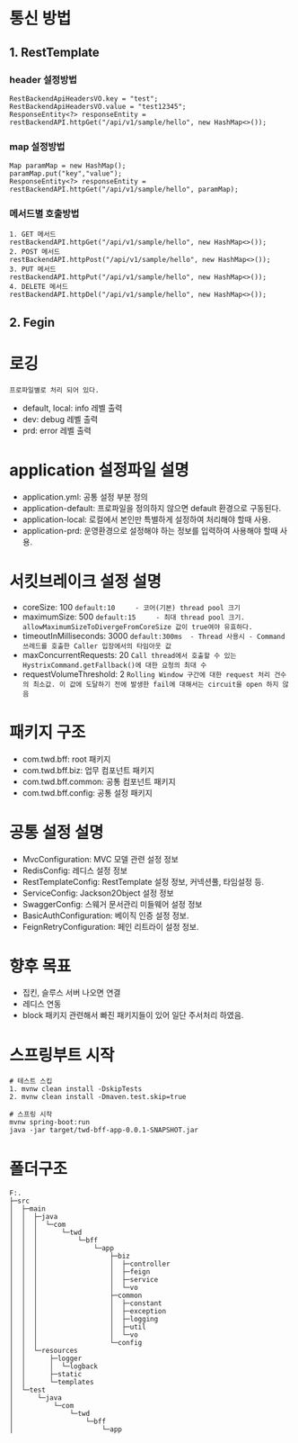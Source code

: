 # 통신 방법
## 1. RestTemplate
### header 설정방법
```
RestBackendApiHeadersVO.key = "test";
RestBackendApiHeadersVO.value = "test12345";
ResponseEntity<?> responseEntity = restBackendAPI.httpGet("/api/v1/sample/hello", new HashMap<>());
```

### map 설정방법
```
Map paramMap = new HashMap();
paramMap.put("key","value");
ResponseEntity<?> responseEntity = restBackendAPI.httpGet("/api/v1/sample/hello", paramMap);
```

### 메서드별 호출방법
```
1. GET 메서드
restBackendAPI.httpGet("/api/v1/sample/hello", new HashMap<>());
2. POST 메서드
restBackendAPI.httpPost("/api/v1/sample/hello", new HashMap<>());
3. PUT 메서드
restBackendAPI.httpPut("/api/v1/sample/hello", new HashMap<>());
4. DELETE 메서드
restBackendAPI.httpDel("/api/v1/sample/hello", new HashMap<>());
```

## 2. Fegin

# 로깅
`프로파일별로 처리 되어 있다.`

- default, local: info 레벨 출력
- dev: debug 레벨 출력
- prd: error 레벨 출력

# application 설정파일 설명
- application.yml: 공통 설정 부분 정의
- application-default: 프로파일을 정의하지 않으면 default 환경으로 구동된다.
- application-local: 로컬에서 본인만 특별하게 설정하여 처리해야 할때 사용.
- application-prd: 운영환경으로 설정해야 하는 정보를 입력하여 사용해야 할때 사용.

# 서킷브레이크 설정 설명
- coreSize: 100 `default:10     - 코어(기본) thread pool 크기`
- maximumSize: 500 `default:15     - 최대 thread pool 크기. allowMaximumSizeToDivergeFromCoreSize 값이 true여야 유효하다.`
- timeoutInMilliseconds: 3000 `default:300ms  - Thread 사용시 - Command 쓰레드를 호출한 Caller 입장에서의 타임아웃 값`
- maxConcurrentRequests: 20 `Call thread에서 호출할 수 있는 HystrixCommand.getFallback()에 대한 요청의 최대 수`
- requestVolumeThreshold: 2 `Rolling Window 구간에 대한 request 처리 건수의 최소값. 이 값에 도달하기 전에 발생한 fail에 대해서는 circuit을 open 하지 않음`

# 패키지 구조 
- com.twd.bff: root 패키지
- com.twd.bff.biz: 업무 컴포넌트 패키지
- com.twd.bff.common: 공통 컴포넌트 패키지
- com.twd.bff.config: 공통 설정 패키지 

# 공통 설정 설명
- MvcConfiguration: MVC 모델 관련 설정 정보 
- RedisConfig: 레디스 설정 정보
- RestTemplateConfig: RestTemplate 설정 정보, 커넥션풀, 타임설정 등.
- ServiceConfig: Jackson2Object 설정 정보
- SwaggerConfig: 스웨거 문서관리 미들웨어 설정 정보
- BasicAuthConfiguration: 베이직 인증 설정 정보. 
- FeignRetryConfiguration: 페인 리트라이 설정 정보.

# 향후 목표
- 집킨, 슬루스 서버 나오면 연결
- 레디스 연동 
- block 패키지 관련해서 빠진 패키지들이 있어 일단 주서처리 하였음.

# 스프링부트 시작
```
# 테스트 스킵  
1. mvnw clean install -DskipTests
2. mvnw clean install -Dmaven.test.skip=true

# 스프링 시작 
mvnw spring-boot:run
java -jar target/twd-bff-app-0.0.1-SNAPSHOT.jar

```

# 폴더구조
```
F:.
├─src
│  ├─main
│  │  ├─java
│  │  │  └─com
│  │  │      └─twd
│  │  │          └─bff
│  │  │              └─app
│  │  │                  ├─biz
│  │  │                  │  ├─controller
│  │  │                  │  ├─feign
│  │  │                  │  ├─service
│  │  │                  │  └─vo
│  │  │                  ├─common
│  │  │                  │  ├─constant
│  │  │                  │  ├─exception
│  │  │                  │  ├─logging
│  │  │                  │  ├─util
│  │  │                  │  └─vo
│  │  │                  └─config
│  │  └─resources
│  │      ├─logger
│  │      │  └─logback
│  │      ├─static
│  │      └─templates
│  └─test
│      └─java
│          └─com
│              └─twd
│                  └─bff
│                      └─app
```